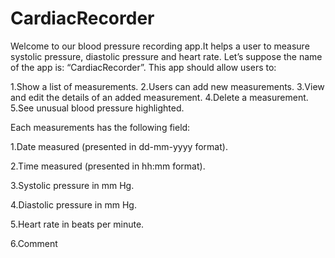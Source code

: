 # CardiacRecorder
Welcome to our blood pressure recording app.It helps a user to measure systolic pressure, diastolic pressure and heart rate. Let’s suppose the name of the app is: “CardiacRecorder”. This app should allow users to:

1.Show a list of measurements.
2.Users can add new measurements.
3.View and edit the details of an added measurement.
4.Delete a measurement.
5.See unusual blood pressure highlighted.

Each measurements has the following field:

1.Date measured (presented in dd-mm-yyyy format).

2.Time measured (presented in hh:mm format).

3.Systolic pressure in mm Hg.

4.Diastolic pressure in mm Hg.

5.Heart rate in beats per minute.

6.Comment
